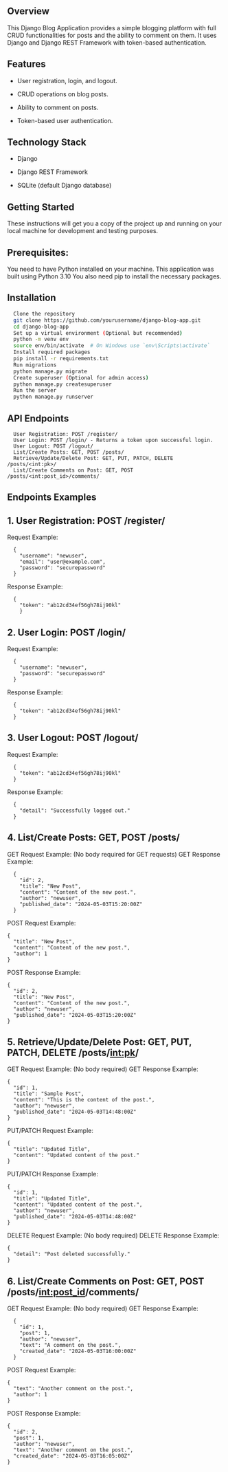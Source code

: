 ## Overview

  This Django Blog Application provides a simple blogging platform with full CRUD functionalities for posts and the ability to comment on them. It uses Django and 
  Django REST Framework with token-based authentication.

## Features

  * User registration, login, and logout.
  
  * CRUD operations on blog posts.
  
  * Ability to comment on posts.
  
  * Token-based user authentication.
  
## Technology Stack

  * Django
  
  * Django REST Framework
  
  * SQLite (default Django database)
  
## Getting Started

  These instructions will get you a copy of the project up and running on your local machine for development and testing purposes.

## Prerequisites:

  You need to have Python installed on your machine. This application was built using Python 3.10 You also need pip to install the necessary packages.

## Installation
```bash
  Clone the repository
  git clone https://github.com/yourusername/django-blog-app.git
  cd django-blog-app
  Set up a virtual environment (Optional but recommended)
  python -m venv env
  source env/bin/activate  # On Windows use `env\Scripts\activate`
  Install required packages
  pip install -r requirements.txt
  Run migrations
  python manage.py migrate
  Create superuser (Optional for admin access)
  python manage.py createsuperuser
  Run the server
  python manage.py runserver
  ```
## API Endpoints
```
  User Registration: POST /register/
  User Login: POST /login/ - Returns a token upon successful login.
  User Logout: POST /logout/
  List/Create Posts: GET, POST /posts/
  Retrieve/Update/Delete Post: GET, PUT, PATCH, DELETE /posts/<int:pk>/
  List/Create Comments on Post: GET, POST /posts/<int:post_id>/comments/
```
## Endpoints Examples
## 1. User Registration: POST /register/
  Request Example:

```
  {
    "username": "newuser",
    "email": "user@example.com",
    "password": "securepassword"
  }

```
  Response Example:
  
```
  {
    "token": "ab12cd34ef56gh78ij90kl"
    }
```
## 2. User Login: POST /login/
  Request Example:

```
  {
    "username": "newuser",
    "password": "securepassword"
  }
```
  Response Example:
  
```
  {
    "token": "ab12cd34ef56gh78ij90kl"
  }
```
## 3. User Logout: POST /logout/
  Request Example:

```
  {
    "token": "ab12cd34ef56gh78ij90kl"
  }
```
  Response Example:
  
```
  {
    "detail": "Successfully logged out."
  }
```

## 4. List/Create Posts: GET, POST /posts/
  GET Request Example: (No body required for GET requests)
  GET Response Example:

```
  {
    "id": 2,
    "title": "New Post",
    "content": "Content of the new post.",
    "author": "newuser",
    "published_date": "2024-05-03T15:20:00Z"
  }
```
  POST Request Example:
  
  ```
  {
    "title": "New Post",
    "content": "Content of the new post.",
    "author": 1
  }
```
  POST Response Example:
  
  ```
  {
    "id": 2,
    "title": "New Post",
    "content": "Content of the new post.",
    "author": "newuser",
    "published_date": "2024-05-03T15:20:00Z"
  }
```
## 5. Retrieve/Update/Delete Post: GET, PUT, PATCH, DELETE /posts/<int:pk>/
  GET Request Example: (No body required)
  GET Response Example:

  ```
  {
    "id": 1,
    "title": "Sample Post",
    "content": "This is the content of the post.",
    "author": "newuser",
    "published_date": "2024-05-03T14:48:00Z"
  }
```
  PUT/PATCH Request Example:
  
  ```
  {
    "title": "Updated Title",
    "content": "Updated content of the post."
  }
```
  PUT/PATCH Response Example:
  
  ```
  {
    "id": 1,
    "title": "Updated Title",
    "content": "Updated content of the post.",
    "author": "newuser",
    "published_date": "2024-05-03T14:48:00Z"
  }
```
  
  DELETE Request Example: (No body required)
  DELETE Response Example:
  
  ```
  {
    "detail": "Post deleted successfully."
  }
  ```
## 6. List/Create Comments on Post: GET, POST /posts/<int:post_id>/comments/
  GET Request Example: (No body required)
  GET Response Example:

  ```
    {
      "id": 1,
      "post": 1,
      "author": "newuser",
      "text": "A comment on the post.",
      "created_date": "2024-05-03T16:00:00Z"
    }
```

  POST Request Example:
  
  ```
  {
    "text": "Another comment on the post.",
    "author": 1
  }
```
  POST Response Example:
  
  ```
  {
    "id": 2,
    "post": 1,
    "author": "newuser",
    "text": "Another comment on the post.",
    "created_date": "2024-05-03T16:05:00Z"
  }
```
